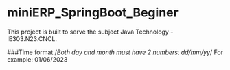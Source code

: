 # miniERP_SpringBoot_Beginer
This project is built to serve the subject Java Technology - IE303.N23.CNCL. 

###Time format
/*Both day and month must have 2 numbers: dd/mm/yy*/
For example: 01/06/2023 

